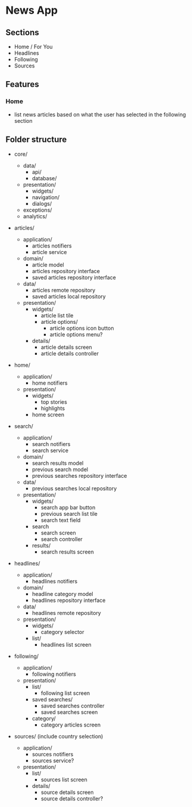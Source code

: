 # News App

## Sections

- Home / For You
- Headlines
- Following
- Sources

## Features

### Home

- list news articles based on what the user has selected in the following section

## Folder structure

- core/

  - data/
    - api/
    - database/
  - presentation/
    - widgets/
    - navigation/
    - dialogs/
  - exceptions/
  - analytics/

- articles/

  - application/
    - articles notifiers
    - article service
  - domain/
    - article model
    - articles repository interface
    - saved articles repository interface
  - data/
    - articles remote repository
    - saved articles local repository
  - presentation/
    - widgets/
      - article list tile
      - article options/
        - article options icon button
        - article options menu?
    - details/
      - article details screen
      - article details controller

- home/

  - application/
    - home notifiers
  - presentation/
    - widgets/
      - top stories
      - highlights
    - home screen

- search/

  - application/
    - search notifiers
    - search service
  - domain/
    - search results model
    - previous search model
    - previous searches repository interface
  - data/
    - previous searches local repository
  - presentation/
    - widgets/
      - search app bar button
      - previous search list tile
      - search text field
    - search
      - search screen
      - search controller
    - results/
      - search results screen

- headlines/

  - application/
    - headlines notifiers
  - domain/
    - headline category model
    - headlines repository interface
  - data/
    - headlines remote repository
  - presentation/
    - widgets/
      - category selector
    - list/
      - headlines list screen

- following/

  - application/
    - following notifiers
  - presentation/
    - list/
      - following list screen
    - saved searches/
      - saved searches controller
      - saved searches screen
    - category/
      - category articles screen

- sources/ (include country selection)

  - application/
    - sources notifiers
    - sources service?
  - presentation/
    - list/
      - sources list screen
    - details/
      - source details screen
      - source details controller?
